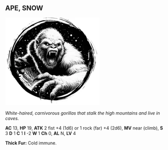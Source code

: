 ## APE, SNOW

![](images/ape-snow.webp)

_White-haired, carnivorous gorillas that stalk the high mountains and live in caves._

**AC** 13, **HP** 19, **ATK** 2 fist +4 (1d6) or 1 rock (far) +4 (2d6), **MV** near (climb), **S** 3 **D** 1 **C** 1 **I** -2 **W** 1 **Ch** 0, **AL** N, **LV** 4

**Thick Fur:** Cold immune.

